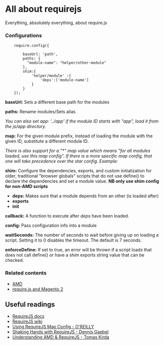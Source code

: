 # All about requirejs
Everything, absolutely everything, about require.js

### Configurations

        require.config({
                     
            baseUrl: 'path',            
            paths: {
              "module-name": "helper/other-module"
            },
            shim:{
                'helper/module' :{
                    'deps':['module-name']
                }
            }    
        });


**baseUrl:** Sets a different base path for the modules

**paths:** Rename modules/Sets alias 

_You can also set app: '../app' if the module ID starts with "app", load it from the js/app directory._

**map:** For the given module prefix, instead of loading the module with the given ID, substitute a different module ID.

_There is also support for a "*" map value which means "for all modules loaded, use this map config". If there is a more specific map config, that one will take precedence over the star config. Example:_

**shim:** Configure the dependencies, exports, and custom initialization for older, traditional "browser globals" scripts that do not use define() to declare the dependencies and set a module value. **NB only use shim config for non-AMD scripts**

* **deps:** Makes sure that a module depends from an other (is loaded after)
* **exports**
* **init**

**callback:** A function to execute after _deps_ have been loaded.

**config:** Pass configuration info into a module

**waitSeconds:** The number of seconds to wait before giving up on loading a script. Setting it to 0 disables the timeout. The default is 7 seconds.

**enforceDefine:** If set to true, an error will be thrown if a script loads that does not call define() or have a shim exports string value that can be checked.

### Related contents

* [AMD](doc/AMD.md)
* [require.js and Magento 2](doc/MAGE2.md)

## Useful readings

* [RequireJS docs](http://requirejs.org/docs/api.html)
* [RequireJS wiki](https://github.com/requirejs/requirejs/wiki)
* [Using RequireJS Map Config - O'REILLY](https://www.safaribooksonline.com/blog/2013/10/04/using-requirejs-map-config/)
* [Shaking Hands with RequireJS - Dennis Gaebel](https://web-design-weekly.com/2014/11/18/shaking-hands-requirejs/)
* [Understanding AMD & RequireJS - Tomas Kirda](https://www.devbridge.com/articles/understanding-amd-requirejs/)






